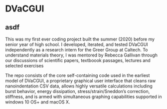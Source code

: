 # DVaCGUI

## asdf

This was my first ever coding project built the summer (2020) before my senior year of high school. I developed, iterated, and tested DVaCGUI independently as a research intern for the Greer Group at Caltech. To understand materials theory, I was mentored by Rebecca Gallivan through our discussions of scientific papers, textboook passages, lectures and selected exercises

The repo consists of the core self-containing code used in the earliest model of DVaCGUI, a proprietary graphical user interface that cleans raw nanoindentation CSV data, allows highly versatile calculations including burst behavior, energy dissipation, stress/strain/Sneddon’s correction, stiffness, and is armed with simultaneous graphing capabilities supported in windows 10 OS+ and macOS X.
